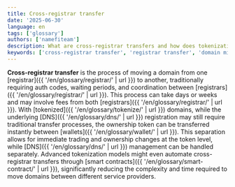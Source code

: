 ```yaml
---
title: Cross-registrar transfer
date: '2025-06-30'
language: en
tags: ['glossary']
authors: ['namefiteam']
description: What are cross-registrar transfers and how does tokenization simplify the process?
keywords: ['cross-registrar transfer', 'registrar transfer', 'domain migration', 'transfer process', 'tokenization']
---
```


**Cross-registrar transfer** is the process of moving a domain from one [registrar]({{ '/en/glossary/registrar/' | url }}) to another, traditionally requiring auth codes, waiting periods, and coordination between [registrars]({{ '/en/glossary/registrar/' | url }}). This process can take days or weeks and may involve fees from both [registrars]({{ '/en/glossary/registrar/' | url }}). With [tokenized]({{ '/en/glossary/tokenize/' | url }}) domains, while the underlying [DNS]({{ '/en/glossary/dns/' | url }}) registration may still require traditional transfer processes, the ownership token can be transferred instantly between [wallets]({{ '/en/glossary/wallet/' | url }}). This separation allows for immediate trading and ownership changes at the token level, while [DNS]({{ '/en/glossary/dns/' | url }}) management can be handled separately. Advanced tokenization models might even automate cross-registrar transfers through [smart contracts]({{ '/en/glossary/smart-contract/' | url }}), significantly reducing the complexity and time required to move domains between different service providers.